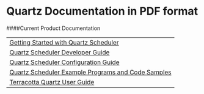 
# Quartz Documentation in PDF format

####Current Product Documentation

| |
|:----|
|<a href="/generated/2.2.1/pdf/Getting_Started_with_Quartz_Scheduler.pdf" target="_blank">Getting Started with Quartz Scheduler</a>|
|<a href="/generated/2.2.1/pdf/Quartz_Scheduler_Developer_Guide.pdf" target="_blank">Quartz Scheduler Developer Guide</a>|
|<a href="/generated/2.2.1/pdf/Quartz_Scheduler_Configuration_Guide.pdf" target="_blank">Quartz Scheduler Configuration Guide</a>|
|<a href="/generated/2.2.1/pdf/Quartz_Scheduler_Example_Programs_and_Sample_Code.pdf" target="_blank">Quartz Scheduler Example Programs and Code Samples</a>|
|<a href="/generated/2.2.1/pdf/Terracotta_Quartz_User_Guide.pdf" target="_blank">Terracotta Quartz User Guide</a>|
